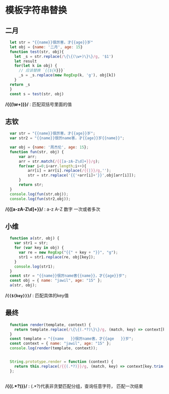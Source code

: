 # 模板字符串替换

## 二月

```javascript
  let str = "{{name}}很厉害，才{{age}}岁"
  let obj = {name: '二月', age: 15}
  function test(str, obj){
    let _s = str.replace(/\{\{(\w+)\}\}/g, '$1')
    let result
    for(let k in obj) {
      // 应该替换 `{{${k}}}`
      _s = _s.replace(new RegExp(k, 'g'), obj[k])
    }
  return _s
  }
  const s = test(str, obj)

```

**/\{\{(\w+)\}\}/** : 匹配双括号里面的值

## 志钦

```javascript
  var str = "{{name}}很厉害，才{{age}}岁";
  var str2 = "{{name}}很厉name害，才{{age}}岁{{name}}";

  var obj = {name: '周杰伦', age: 15};
  function fun(str, obj) {
      var arr;
      arr = str.match(/{{[a-zA-Z\d]+}}/g);
      for(var i=0;i<arr.length;i++){
          arr[i] = arr[i].replace(/{{|}}/g,'');
          str = str.replace('{{'+arr[i]+'}}',obj[arr[i]]);
      }
      return str;
  }
  console.log(fun(str,obj));
  console.log(fun(str2,obj));
```

**/{{[a-zA-Z\d]+}}/** : a-z A-Z 数字 一次或者多次

## 小维

```javascript
  function a(str, obj) {
    var str1 = str;
    for (var key in obj) {
      var re = new RegExp("{{" + key + "}}", "g");
      str1 = str1.replace(re, obj[key]);
    }
    console.log(str1);
  }
  const str = "{{name}}很厉name害{{name}}，才{{age}}岁";
  const obj = { name: "jawil", age: "15" };
  a(str, obj);

```

**/`{{${key}}}`/** : 匹配具体的key值

## 最终

```javascript
  function render(template, context) {
    return template.replace(/\{\{(.*?)\}\}/g, (match, key) => context[key.trim()]);
  }
  const template = "{{name   }}很厉name害，才{{age   }}岁";
  const context = { name: "jawil", age: "15" };
  console.log(render(template, context));
```

```javascript

  String.prototype.render = function (context) {
    return this.replace(/{{(.*?)}}/g, (match, key) => context[key.trim()]);
  };
  
```

**/\{\{(.*?)\}\}/** : (.*?)代表非贪婪匹配分组，查询任意字符， 匹配一次结束